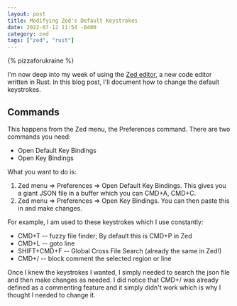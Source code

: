 ```yaml
---
layout: post
title: Modifying Zed's Default Keystrokes
date: 2022-07-12 11:54 -0400
category: zed
tags: ["zed", "rust"]
---
```

{% pizzaforukraine  %}

I'm now deep into my week of using the [Zed editor](https://www.zed.dev/), a new code editor written in Rust.  In this blog post, I'll document how to change the default keystrokes.

## Commands

This happens from the Zed menu, the Preferences command.  There are two commands you need:

* Open Default Key Bindings
* Open Key Bindings

What you want to do is:

1. Zed menu => Preferences => Open Default Key Bindings.  This gives you a giant JSON file in a buffer which you can CMD+A, CMD+C.
2. Zed menu => Preferences => Open Key Bindings.  You can then paste this in and make changes. 

For example, I am used to these keystrokes which I use constantly:

* CMD+T -- fuzzy file finder; By default this is CMD+P in Zed
* CMD+L -- goto line
* SHIFT+CMD+F -- Global Cross File Search (already the same in Zed!)
* CMD+/ -- block comment the selected region or line

Once I knew the keystrokes I wanted, I simply needed to search the json file and then make changes as needed.   I did notice that CMD+/ was already defined as a commenting feature and it simply didn't work which is why I thought I needed to change it.
